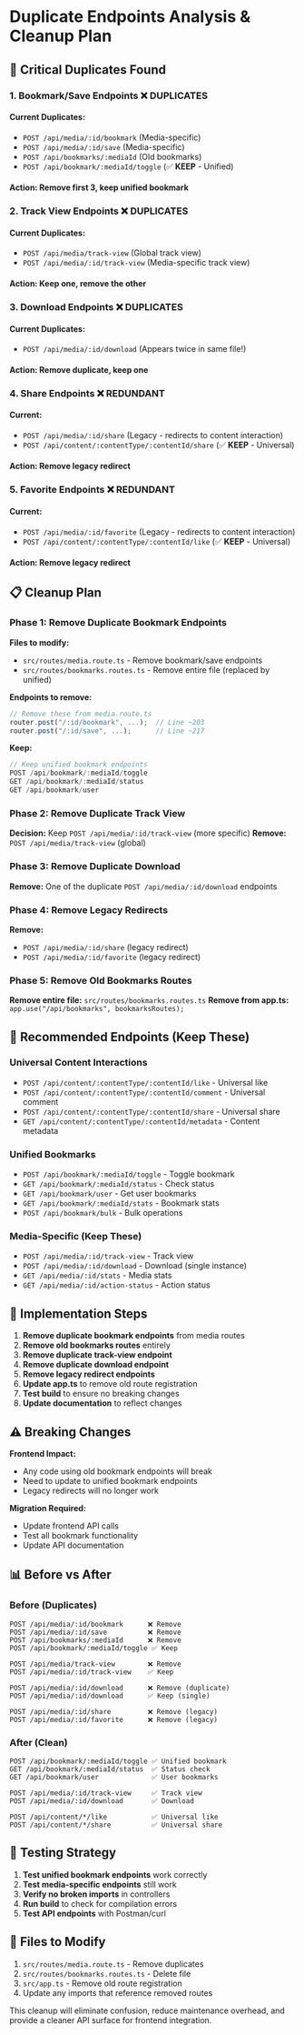 # Duplicate Endpoints Analysis & Cleanup Plan

## 🚨 **Critical Duplicates Found**

### **1. Bookmark/Save Endpoints** ❌ **DUPLICATES**

#### **Current Duplicates:**

- `POST /api/media/:id/bookmark` (Media-specific)
- `POST /api/media/:id/save` (Media-specific)
- `POST /api/bookmarks/:mediaId` (Old bookmarks)
- `POST /api/bookmark/:mediaId/toggle` (✅ **KEEP** - Unified)

#### **Action:** Remove first 3, keep unified bookmark

### **2. Track View Endpoints** ❌ **DUPLICATES**

#### **Current Duplicates:**

- `POST /api/media/track-view` (Global track view)
- `POST /api/media/:id/track-view` (Media-specific track view)

#### **Action:** Keep one, remove the other

### **3. Download Endpoints** ❌ **DUPLICATES**

#### **Current Duplicates:**

- `POST /api/media/:id/download` (Appears twice in same file!)

#### **Action:** Remove duplicate, keep one

### **4. Share Endpoints** ❌ **REDUNDANT**

#### **Current:**

- `POST /api/media/:id/share` (Legacy - redirects to content interaction)
- `POST /api/content/:contentType/:contentId/share` (✅ **KEEP** - Universal)

#### **Action:** Remove legacy redirect

### **5. Favorite Endpoints** ❌ **REDUNDANT**

#### **Current:**

- `POST /api/media/:id/favorite` (Legacy - redirects to content interaction)
- `POST /api/content/:contentType/:contentId/like` (✅ **KEEP** - Universal)

#### **Action:** Remove legacy redirect

## 📋 **Cleanup Plan**

### **Phase 1: Remove Duplicate Bookmark Endpoints**

**Files to modify:**

- `src/routes/media.route.ts` - Remove bookmark/save endpoints
- `src/routes/bookmarks.routes.ts` - Remove entire file (replaced by unified)

**Endpoints to remove:**

```typescript
// Remove these from media.route.ts
router.post("/:id/bookmark", ...);  // Line ~203
router.post("/:id/save", ...);      // Line ~217
```

**Keep:**

```typescript
// Keep unified bookmark endpoints
POST /api/bookmark/:mediaId/toggle
GET /api/bookmark/:mediaId/status
GET /api/bookmark/user
```

### **Phase 2: Remove Duplicate Track View**

**Decision:** Keep `POST /api/media/:id/track-view` (more specific)
**Remove:** `POST /api/media/track-view` (global)

### **Phase 3: Remove Duplicate Download**

**Remove:** One of the duplicate `POST /api/media/:id/download` endpoints

### **Phase 4: Remove Legacy Redirects**

**Remove:**

- `POST /api/media/:id/share` (legacy redirect)
- `POST /api/media/:id/favorite` (legacy redirect)

### **Phase 5: Remove Old Bookmarks Routes**

**Remove entire file:** `src/routes/bookmarks.routes.ts`
**Remove from app.ts:** `app.use("/api/bookmarks", bookmarksRoutes);`

## 🎯 **Recommended Endpoints (Keep These)**

### **Universal Content Interactions**

- `POST /api/content/:contentType/:contentId/like` - Universal like
- `POST /api/content/:contentType/:contentId/comment` - Universal comment
- `POST /api/content/:contentType/:contentId/share` - Universal share
- `GET /api/content/:contentType/:contentId/metadata` - Content metadata

### **Unified Bookmarks**

- `POST /api/bookmark/:mediaId/toggle` - Toggle bookmark
- `GET /api/bookmark/:mediaId/status` - Check status
- `GET /api/bookmark/user` - Get user bookmarks
- `GET /api/bookmark/:mediaId/stats` - Bookmark stats
- `POST /api/bookmark/bulk` - Bulk operations

### **Media-Specific (Keep These)**

- `POST /api/media/:id/track-view` - Track view
- `POST /api/media/:id/download` - Download (single instance)
- `GET /api/media/:id/stats` - Media stats
- `GET /api/media/:id/action-status` - Action status

## 🚀 **Implementation Steps**

1. **Remove duplicate bookmark endpoints** from media routes
2. **Remove old bookmarks routes** entirely
3. **Remove duplicate track-view endpoint**
4. **Remove duplicate download endpoint**
5. **Remove legacy redirect endpoints**
6. **Update app.ts** to remove old route registration
7. **Test build** to ensure no breaking changes
8. **Update documentation** to reflect changes

## ⚠️ **Breaking Changes**

**Frontend Impact:**

- Any code using old bookmark endpoints will break
- Need to update to unified bookmark endpoints
- Legacy redirects will no longer work

**Migration Required:**

- Update frontend API calls
- Test all bookmark functionality
- Update API documentation

## 📊 **Before vs After**

### **Before (Duplicates)**

```
POST /api/media/:id/bookmark      ❌ Remove
POST /api/media/:id/save          ❌ Remove
POST /api/bookmarks/:mediaId      ❌ Remove
POST /api/bookmark/:mediaId/toggle ✅ Keep

POST /api/media/track-view        ❌ Remove
POST /api/media/:id/track-view    ✅ Keep

POST /api/media/:id/download      ❌ Remove (duplicate)
POST /api/media/:id/download      ✅ Keep (single)

POST /api/media/:id/share         ❌ Remove (legacy)
POST /api/media/:id/favorite      ❌ Remove (legacy)
```

### **After (Clean)**

```
POST /api/bookmark/:mediaId/toggle ✅ Unified bookmark
GET /api/bookmark/:mediaId/status  ✅ Status check
GET /api/bookmark/user             ✅ User bookmarks

POST /api/media/:id/track-view     ✅ Track view
POST /api/media/:id/download       ✅ Download

POST /api/content/*/like           ✅ Universal like
POST /api/content/*/share          ✅ Universal share
```

## 🧪 **Testing Strategy**

1. **Test unified bookmark endpoints** work correctly
2. **Test media-specific endpoints** still work
3. **Verify no broken imports** in controllers
4. **Run build** to check for compilation errors
5. **Test API endpoints** with Postman/curl

## 📝 **Files to Modify**

1. `src/routes/media.route.ts` - Remove duplicates
2. `src/routes/bookmarks.routes.ts` - Delete file
3. `src/app.ts` - Remove old route registration
4. Update any imports that reference removed routes

This cleanup will eliminate confusion, reduce maintenance overhead, and provide a cleaner API surface for frontend integration.
